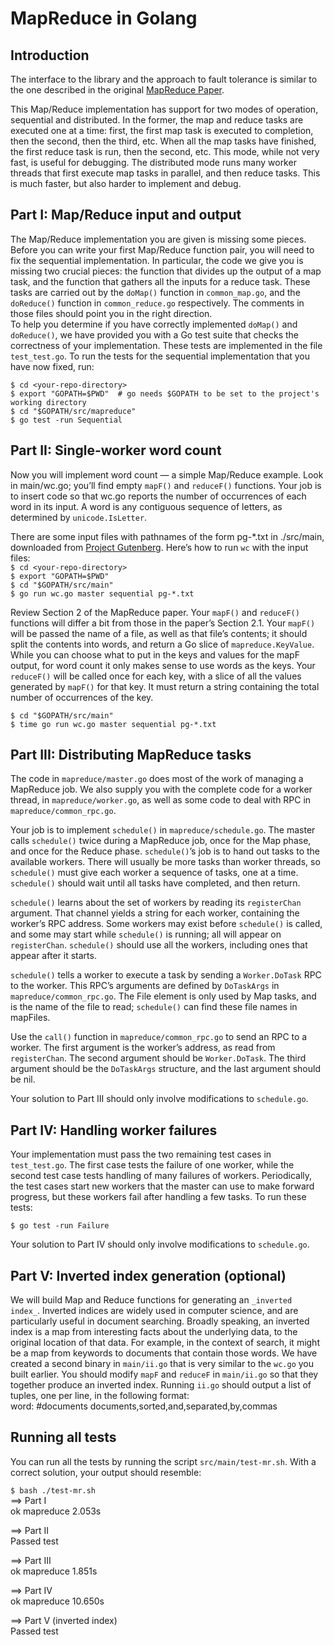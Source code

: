 # MapReduce in Golang

## Introduction   
The interface to the library and the approach to fault tolerance is similar to the one described in the original [MapReduce Paper](http://static.googleusercontent.com/media/research.google.com/en//archive/mapreduce-osdi04.pdf).

This Map/Reduce implementation has support for two modes of operation, sequential and distributed. In the former, the map and reduce tasks are executed one at a time: first, the first map task is executed to completion, then the second, then the third, etc. When all the map tasks have finished, the first reduce task is run, then the second, etc. This mode, while not very fast, is useful for debugging. The distributed mode runs many worker threads that first execute map tasks in parallel, and then reduce tasks. This is much faster, but also harder to implement and debug.

## Part I: Map/Reduce input and output
The Map/Reduce implementation you are given is missing some pieces. Before you can write your first Map/Reduce function pair, you will need to fix the sequential implementation. In particular, the code we give you is missing two crucial pieces: the function that divides up the output of a map task, and the function that gathers all the inputs for a reduce task. These tasks are carried out by the `doMap()` function in `common_map.go`, and the `doReduce()` function in `common_reduce.go` respectively. The comments in those files should point you in the right direction.  
To help you determine if you have correctly implemented `doMap()` and `doReduce()`, we have provided you with a Go test suite that checks the correctness of your implementation. These tests are implemented in the file `test_test.go`. To run the tests for the sequential implementation that you have now fixed, run:

`$ cd <your-repo-directory>`  
`$ export "GOPATH=$PWD"  # go needs $GOPATH to be set to the project's working directory`  
`$ cd "$GOPATH/src/mapreduce"`  
`$ go test -run Sequential`  


## Part II: Single-worker word count
Now you will implement word count — a simple Map/Reduce example. Look in main/wc.go; you’ll find empty `mapF()` and `reduceF()` functions. Your job is to insert code so that wc.go reports the number of occurrences of each word in its input. A word is any contiguous sequence of letters, as determined by `unicode.IsLetter`.

There are some input files with pathnames of the form pg-*.txt in ./src/main, downloaded from [Project Gutenberg](https://www.gutenberg.org/ebooks/search/%3Fsort_order%3Ddownloads). Here’s how to run `wc` with the input files:  
`$ cd <your-repo-directory>`  
`$ export "GOPATH=$PWD"`  
`$ cd "$GOPATH/src/main"`  
`$ go run wc.go master sequential pg-*.txt`  

Review Section 2 of the MapReduce paper. Your `mapF()` and `reduceF()` functions will differ a bit from those in the paper’s Section 2.1. Your `mapF()` will be passed the name of a file, as well as that file’s contents; it should split the contents into words, and return a Go slice of `mapreduce.KeyValue`. While you can choose what to put in the keys and values for the mapF output, for word count it only makes sense to use words as the keys. Your `reduceF()` will be called once for each key, with a slice of all the values generated by `mapF()` for that key. It must return a string containing the total number of occurrences of the key.  

`$ cd "$GOPATH/src/main"`  
`$ time go run wc.go master sequential pg-*.txt`  

## Part III: Distributing MapReduce tasks  

The code in `mapreduce/master.go` does most of the work of managing a MapReduce job. We also supply you with the complete code for a worker thread, in `mapreduce/worker.go`, as well as some code to deal with RPC in `mapreduce/common_rpc.go`.  

Your job is to implement `schedule()` in `mapreduce/schedule.go`. The master calls `schedule()` twice during a MapReduce job, once for the Map phase, and once for the Reduce phase. `schedule()`’s job is to hand out tasks to the available workers. There will usually be more tasks than worker threads, so `schedule()` must give each worker a sequence of tasks, one at a time. `schedule()` should wait until all tasks have completed, and then return.  

`schedule()` learns about the set of workers by reading its `registerChan` argument. That channel yields a string for each worker, containing the worker’s RPC address. Some workers may exist before `schedule()` is called, and some may start while `schedule()` is running; all will appear on `registerChan`. `schedule()` should use all the workers, including ones that appear after it starts.  

`schedule()` tells a worker to execute a task by sending a `Worker.DoTask` RPC to the worker. This RPC’s arguments are defined by `DoTaskArgs` in `mapreduce/common_rpc.go`. The File element is only used by Map tasks, and is the name of the file to read; `schedule()` can find these file names in mapFiles.  

Use the `call()` function in `mapreduce/common_rpc.go` to send an RPC to a worker. The first argument is the worker’s address, as read from `registerChan`. The second argument should be `Worker.DoTask`. The third argument should be the `DoTaskArgs` structure, and the last argument should be nil.  

Your solution to Part III should only involve modifications to `schedule.go`.  

## Part IV: Handling worker failures  

Your implementation must pass the two remaining test cases in `test_test.go`. The first case tests the failure of one worker, while the second test case tests handling of many failures of workers. Periodically, the test cases start new workers that the master can use to make forward progress, but these workers fail after handling a few tasks. To run these tests:

`$ go test -run Failure`  

Your solution to Part IV should only involve modifications to `schedule.go`.

## Part V: Inverted index generation (optional)
We will build Map and Reduce functions for generating an `_inverted index_`. Inverted indices are widely used in computer science, and are particularly useful in document searching. Broadly speaking, an inverted index is a map from interesting facts about the underlying data, to the original location of that data. For example, in the context of search, it might be a map from keywords to documents that contain those words. We have created a second binary in `main/ii.go` that is very similar to the `wc.go` you built earlier. You should modify `mapF` and `reduceF` in `main/ii.go` so that they together produce an inverted index. Running `ii.go` should output a list of tuples, one per line, in the following format:  
word: #documents documents,sorted,and,separated,by,commas

## Running all tests
You can run all the tests by running the script `src/main/test-mr.sh`. With a correct solution, your output should resemble:

`$ bash ./test-mr.sh`   
==> Part I  
ok  	mapreduce	2.053s  

==> Part II  
Passed test  

==> Part III  
ok  	mapreduce	1.851s  

==> Part IV  
ok  	mapreduce	10.650s  

==> Part V (inverted index)  
Passed test  
